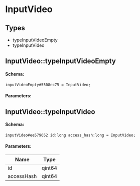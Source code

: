# InputVideo

## Types

* typeInputVideoEmpty
* typeInputVideo

## InputVideo::typeInputVideoEmpty

#### Schema:

`inputVideoEmpty#5508ec75 = InputVideo;`

#### Parameters:


## InputVideo::typeInputVideo

#### Schema:

`inputVideo#ee579652 id:long access_hash:long = InputVideo;`

#### Parameters:

|Name|Type|
|----|----|
|id|qint64|
|accessHash|qint64|


